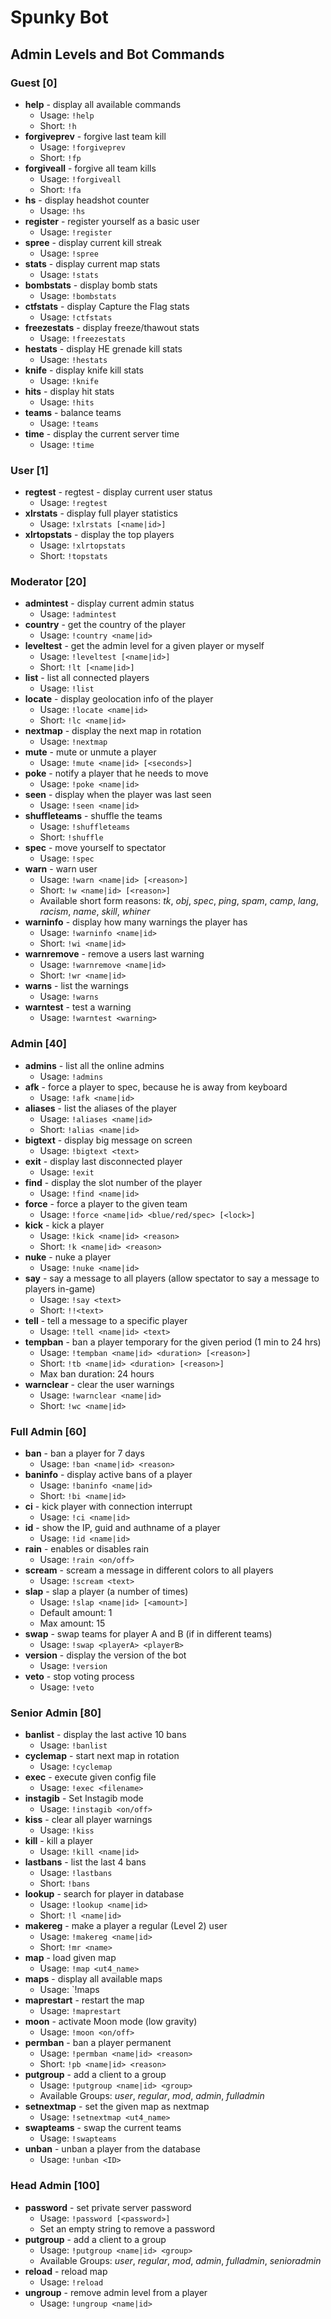 # Spunky Bot

## Admin Levels and Bot Commands

### Guest [0]

- **help** - display all available commands
	- Usage: `!help`
	- Short: `!h`
- **forgiveprev** - forgive last team kill
	- Usage: `!forgiveprev`
	- Short: `!fp`
- **forgiveall** - forgive all team kills
	- Usage: `!forgiveall`
	- Short: `!fa`
- **hs** - display headshot counter
	- Usage: `!hs`
- **register** - register yourself as a basic user
	- Usage: `!register`
- **spree** - display current kill streak
	- Usage: `!spree`
- **stats** - display current map stats
	- Usage: `!stats`
- **bombstats** - display bomb stats
	- Usage: `!bombstats`
- **ctfstats** - display Capture the Flag stats
	- Usage: `!ctfstats`
- **freezestats** - display freeze/thawout stats
	- Usage: `!freezestats`
- **hestats** - display HE grenade kill stats
	- Usage: `!hestats`
- **knife** - display knife kill stats
	- Usage: `!knife`
- **hits** - display hit stats
	- Usage: `!hits`
- **teams** - balance teams
	- Usage: `!teams`
- **time** - display the current server time
	- Usage: `!time`


### User [1]

- **regtest** - regtest - display current user status
	- Usage: `!regtest`
- **xlrstats** - display full player statistics
	- Usage: `!xlrstats [<name|id>]`
- **xlrtopstats** - display the top players
	- Usage: `!xlrtopstats`
	- Short: `!topstats`


### Moderator [20]

- **admintest** - display current admin status
	- Usage: `!admintest`
- **country** - get the country of the player
	- Usage: `!country <name|id>`
- **leveltest** - get the admin level for a given player or myself
	- Usage: `!leveltest [<name|id>]`
	- Short: `!lt [<name|id>]`
- **list** - list all connected players
	- Usage: `!list`
- **locate** - display geolocation info of the player
	- Usage: `!locate <name|id>`
	- Short: `!lc <name|id>`
- **nextmap** - display the next map in rotation
	- Usage: `!nextmap`
- **mute** - mute or unmute a player
	- Usage: `!mute <name|id> [<seconds>]`
- **poke** - notify a player that he needs to move
	- Usage: `!poke <name|id>`
- **seen** - display when the player was last seen
	- Usage: `!seen <name|id>`
- **shuffleteams** - shuffle the teams
	- Usage: `!shuffleteams`
	- Short: `!shuffle`
- **spec** - move yourself to spectator
	- Usage: `!spec`
- **warn** - warn user
	- Usage: `!warn <name|id> [<reason>]`
	- Short: `!w <name|id> [<reason>]`
	- Available short form reasons: _tk_, _obj_, _spec_, _ping_, _spam_, _camp_, _lang_,  _racism_, _name_, _skill_, _whiner_
- **warninfo** - display how many warnings the player has
	- Usage: `!warninfo <name|id>`
	- Short: `!wi <name|id>`
- **warnremove** - remove a users last warning
	- Usage: `!warnremove <name|id>`
	- Short: `!wr <name|id>`
- **warns** - list the warnings
	- Usage: `!warns`
- **warntest** -  test a warning
	- Usage: `!warntest <warning>`


### Admin [40]

- **admins** - list all the online admins
	- Usage: `!admins`
- **afk** - force a player to spec, because he is away from keyboard
	- Usage: `!afk <name|id>`
- **aliases** - list the aliases of the player
	- Usage: `!aliases <name|id>`
	- Short: `!alias <name|id>`
- **bigtext** - display big message on screen
	- Usage: `!bigtext <text>`
- **exit** - display last disconnected player
	- Usage: `!exit`
- **find** - display the slot number of the player
	- Usage: `!find <name|id>`
- **force** - force a player to the given team
	- Usage: `!force <name|id> <blue/red/spec> [<lock>]`
- **kick** - kick a player
	- Usage: `!kick <name|id> <reason>`
	- Short: `!k <name|id> <reason>`
- **nuke** - nuke a player
	- Usage: `!nuke <name|id>`
- **say** - say a message to all players (allow spectator to say a message to players in-game)
	- Usage: `!say <text>`
	- Short: `!!<text>`
- **tell** - tell a message to a specific player
	-  Usage: `!tell <name|id> <text>`
- **tempban** - ban a player temporary for the given period (1 min to 24 hrs)
	-  Usage: `!tempban <name|id> <duration> [<reason>]`
	-  Short: `!tb <name|id> <duration> [<reason>]`
	-  Max ban duration: 24 hours
- **warnclear** - clear the user warnings
	- Usage: `!warnclear <name|id>`
	- Short: `!wc <name|id>`

### Full Admin [60]

- **ban** - ban a player for 7 days
	- Usage: `!ban <name|id> <reason>`
- **baninfo** - display active bans of a player
	- Usage: `!baninfo <name|id>`
	- Short: `!bi <name|id>`
- **ci** - kick player with connection interrupt
	- Usage: `!ci <name|id>`
- **id** - show the IP, guid and authname of a player
	- Usage: `!id <name|id>`
- **rain** - enables or disables rain
	- Usage: `!rain <on/off>`
- **scream** - scream a message in different colors to all players
	- Usage: `!scream <text>`
- **slap** - slap a player (a number of times)
	- Usage: `!slap <name|id> [<amount>]`
	- Default amount: 1
	- Max amount: 15
- **swap** - swap teams for player A and B (if in different teams)
	- Usage: `!swap <playerA> <playerB>`
- **version** - display the version of the bot
	- Usage: `!version`
- **veto** - stop voting process
	- Usage: `!veto`


### Senior Admin [80]

- **banlist** - display the last active 10 bans
	- Usage: `!banlist`
- **cyclemap** - start next map in rotation
	- Usage: `!cyclemap`
- **exec** - execute given config file
	- Usage: `!exec <filename>`
- **instagib** - Set Instagib mode
	- Usage: `!instagib <on/off>`
- **kiss** - clear all player warnings
	- Usage: `!kiss`
- **kill** - kill a player
	- Usage: `!kill <name|id>`
- **lastbans** - list the last 4 bans
	- Usage: `!lastbans`
	- Short: `!bans`
- **lookup** - search for player in database
	- Usage: `!lookup <name|id>`
	- Short: `!l <name|id>`
- **makereg** - make a player a regular (Level 2) user
	- Usage: `!makereg <name|id>`
	- Short: `!mr <name>`
- **map** - load given map
	- Usage: `!map <ut4_name>`
- **maps** - display all available maps
	- Usage: `!maps
- **maprestart** - restart the map
	- Usage: `!maprestart`
- **moon** - activate Moon mode (low gravity)
	- Usage: `!moon <on/off>`
- **permban** - ban a player permanent
	- Usage: `!permban <name|id> <reason>`
	- Short: `!pb <name|id> <reason>`
- **putgroup** - add a client to a group
	- Usage: `!putgroup <name|id> <group>`
	- Available Groups: _user_, _regular_, _mod_, _admin_, _fulladmin_
- **setnextmap** - set the given map as nextmap
	- Usage: `!setnextmap <ut4_name>`
- **swapteams** - swap the current teams
	- Usage: `!swapteams`
- **unban** - unban a player from the database
	- Usage: `!unban <ID>`


### Head Admin [100]

- **password** - set private server password
	- Usage: `!password [<password>]`
	- Set an empty string to remove a password
- **putgroup** - add a client to a group
	- Usage: `!putgroup <name|id> <group>`
	- Available Groups: _user_, _regular_, _mod_, _admin_, _fulladmin_, _senioradmin_
- **reload** - reload map
	- Usage: `!reload`
- **ungroup** - remove admin level from a player
	- Usage: `!ungroup <name|id>`
